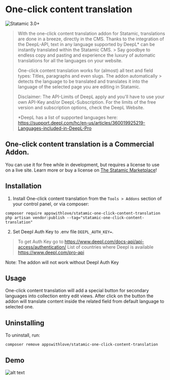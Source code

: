 # One-click content translation

![Statamic 3.0+](https://img.shields.io/badge/Statamic-3.0+-FF269E?style=for-the-badge&link=https://statamic.com)

> With the one-click content translation addon for Statamic, translations are done in a breeze, directly in the CMS.
> Thanks to the integration of the DeepL-API, text in any language supported by DeepL* can be instantly translated within the Statamic CMS. > Say goodbye to endless copy and pasting and experience the luxury of automatic translations for all the languages on your website.
> 
> One-click content translation works for (almost) all text and field types: Titles, paragraphs and even slugs. The addon automatically > detects the language to be translated and translates it into the language of the selected page you are editing in Statamic.
> 
> Disclaimer: The API-Limits of DeepL apply and you'll have to use your own API-Key and/or DeepL-Subscription. For the limits of the free version and subscription options, check the DeepL Website.
> 
> 
> *DeepL has a list of supported languages here: https://support.deepl.com/hc/en-us/articles/360019925219-Languages-included-in-DeepL-Pro

## One-click content translation is a Commercial Addon.

You can use it for free while in development, but requires a license to use on a live site. Learn more or buy a license on [The Statamic Marketplace](https://statamic.com/addons/statamic/seo-pro)!


## Installation

1. Install One-click content translation from the `Tools > Addons` section of your control panel, or via composer:

```
composer require appswithlove/statamic-one-click-content-translation
php artisan vendor:publish --tag="statamic-one-click-content-translation"
```

2. Set Deepl Auth Key to .env file `DEEPL_AUTH_KEY=`. 
> To get Auth Key go to https://www.deepl.com/docs-api/api-access/authentication/
> List of countries where Deepl is available https://www.deepl.com/pro-api

Note: The addon will not work without Deepl Auth Key

## Usage

One-click content translation will add a special button for secondary languages into collection entry edit views.
After click on the button the addon will translate content inside the related field from default language to selected one.

## Uninstalling

To uninstall, run:

```
composer remove appswithlove/statamic-one-click-content-translation
```

## Demo

![alt text](https://github.com/appswithlove/statamic-one-click-content-translation/blob/main/demo.gif?raw=true)
